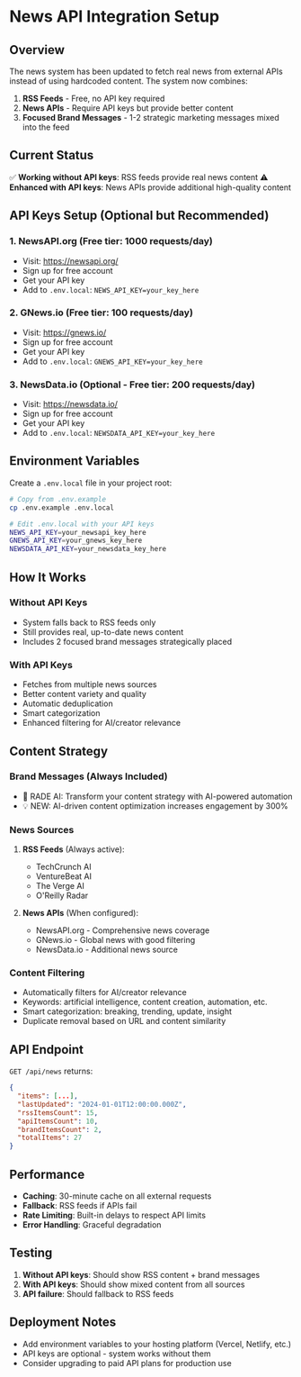 # News API Integration Setup

## Overview

The news system has been updated to fetch real news from external APIs instead of using hardcoded content. The system now combines:

1. **RSS Feeds** - Free, no API key required
2. **News APIs** - Require API keys but provide better content
3. **Focused Brand Messages** - 1-2 strategic marketing messages mixed into the feed

## Current Status

✅ **Working without API keys**: RSS feeds provide real news content
⚠️ **Enhanced with API keys**: News APIs provide additional high-quality content

## API Keys Setup (Optional but Recommended)

### 1. NewsAPI.org (Free tier: 1000 requests/day)

- Visit: https://newsapi.org/
- Sign up for free account
- Get your API key
- Add to `.env.local`: `NEWS_API_KEY=your_key_here`

### 2. GNews.io (Free tier: 100 requests/day)

- Visit: https://gnews.io/
- Sign up for free account
- Get your API key
- Add to `.env.local`: `GNEWS_API_KEY=your_key_here`

### 3. NewsData.io (Optional - Free tier: 200 requests/day)

- Visit: https://newsdata.io/
- Sign up for free account
- Get your API key
- Add to `.env.local`: `NEWSDATA_API_KEY=your_key_here`

## Environment Variables

Create a `.env.local` file in your project root:

```bash
# Copy from .env.example
cp .env.example .env.local

# Edit .env.local with your API keys
NEWS_API_KEY=your_newsapi_key_here
GNEWS_API_KEY=your_gnews_key_here
NEWSDATA_API_KEY=your_newsdata_key_here
```

## How It Works

### Without API Keys

- System falls back to RSS feeds only
- Still provides real, up-to-date news content
- Includes 2 focused brand messages strategically placed

### With API Keys

- Fetches from multiple news sources
- Better content variety and quality
- Automatic deduplication
- Smart categorization
- Enhanced filtering for AI/creator relevance

## Content Strategy

### Brand Messages (Always Included)

- 🚀 RADE AI: Transform your content strategy with AI-powered automation
- 💡 NEW: AI-driven content optimization increases engagement by 300%

### News Sources

1. **RSS Feeds** (Always active):

   - TechCrunch AI
   - VentureBeat AI
   - The Verge AI
   - O'Reilly Radar

2. **News APIs** (When configured):
   - NewsAPI.org - Comprehensive news coverage
   - GNews.io - Global news with good filtering
   - NewsData.io - Additional news source

### Content Filtering

- Automatically filters for AI/creator relevance
- Keywords: artificial intelligence, content creation, automation, etc.
- Smart categorization: breaking, trending, update, insight
- Duplicate removal based on URL and content similarity

## API Endpoint

`GET /api/news` returns:

```json
{
  "items": [...],
  "lastUpdated": "2024-01-01T12:00:00.000Z",
  "rssItemsCount": 15,
  "apiItemsCount": 10,
  "brandItemsCount": 2,
  "totalItems": 27
}
```

## Performance

- **Caching**: 30-minute cache on all external requests
- **Fallback**: RSS feeds if APIs fail
- **Rate Limiting**: Built-in delays to respect API limits
- **Error Handling**: Graceful degradation

## Testing

1. **Without API keys**: Should show RSS content + brand messages
2. **With API keys**: Should show mixed content from all sources
3. **API failure**: Should fallback to RSS feeds

## Deployment Notes

- Add environment variables to your hosting platform (Vercel, Netlify, etc.)
- API keys are optional - system works without them
- Consider upgrading to paid API plans for production use
